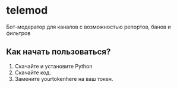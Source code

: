 # telemod
Бот-модератор для каналов с возможностью репортов, банов и фильтров

## Как начать пользоваться?
1. Скачайте и установите Python
2. Скачайте код.
3. Замените yourtokenhere на ваш токен.
